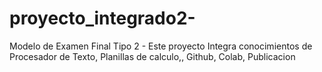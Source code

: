 # proyecto_integrado2-
Modelo de Examen Final Tipo 2 - Este proyecto Integra conocimientos de Procesador de Texto, Planillas de calculo,, Github, Colab, Publicacion
